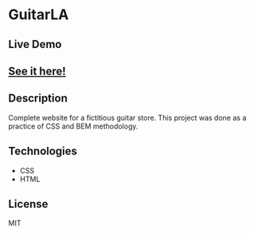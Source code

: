 # GuitarLA

## Live Demo
## <a href="#" target="_blank" >See it here!</a>

## Description

Complete website for a fictitious guitar store. This project was done as a practice of CSS and BEM methodology.

##  Technologies

- CSS
- HTML

## License

MIT